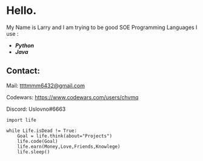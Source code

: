 # **Hello.**

My Name is Larry and I am trying to be good SOE
Programming Languages I use :

 - ***Python*** 
 - ***Java***

##  **Contact**:
Mail: ttttmmm6432@gmail.com

Codewars: https://www.codewars.com/users/chvmq

Discord: Uslovno#6663

    import life
        
    while Life.isDead != True:
	    Goal = life.think(about="Projects")
	    life.code(Goal)
	    life.earn(Money,Love,Friends,Knowlege)
	    life.sleep()
